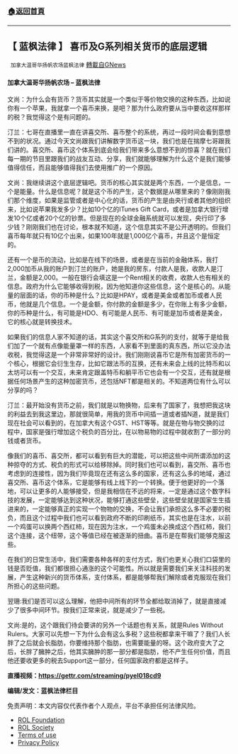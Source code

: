 ###  [:house:返回首頁](https://github.com/ourhimalayas/txt)
---


## 【 蓝枫法律 】 喜币及G系列相关货币的底层逻辑
` 加拿大温哥华扬帆农场蓝枫法律` [轉載自GNews](https://gnews.org/zh-hans/2149977/)

#### **加拿大温哥华扬帆农场 – 蓝枫法律**

文尚：为什么会有货币？货币其实就是一个类似于等价物交换的这种东西，比如说你有一个苹果，我就拿一个喜币来换，是吧？那为什么政府要从当中要收这样那样的税？我觉得这个是有问题的。

汀兰：七哥在直播里一直在讲喜交所、喜币整个的系统，再过一段时间会看到意想不到的状况。通过今天文尚跟我们讲解数字货币这一块，我们也是在揣摩七哥跟我们讲的。喜交所、喜币这个体系到底会给我们带来多么意想不到的惊喜？就在我们每一期的节目里跟我们的战友互动、分享，我们就能够理解为什么这个是我们能够值得信任，而且能够值得我们去使用推广的一个原因。

文尚：我继续讲这个底层逻辑吧。货币的核心其实就是两个东西，一个是信息，一个是能量。什么是信息呢？就是这个币的产生，这个数据是从哪里来的？像刚刚我们那个维度，如果是监管或者是中心化的话，货币的产生是由央行或者其他的组织来，比如说苹果我发多少？比如10个亿的ITunes Gift Card，或者是加拿大银行增发10个亿或者20个亿的钞票。但是现在的全球金融系统就可以发现，央行印了多少钱？刚刚我们也在讨论，根本就不知道，这个信息其实不是公开透明的。但我们喜币每年就只有10亿个出来，如果100年就是1,000亿个喜币，并且这个是恒定的。

还有一个是币的流动，比如是在线下的场景，或者是在当前的金融体系，我打2,000加币从我的账户到汀兰的账户，她是我的房东，付款人是我，收款人是汀兰，金额是2,000。一般在银行会填这是一个Rent相关的收费，收款人也有相关的信息。政府为什么它能够收得到税，因为他知道你这些信息，这个是核心的。从能量的层面的话，你的币种是什么？比如是HPAY，或者是美金或者加币或者人民币，他就是几个信息。一个是金额，你付款的金额是多少，在你账上有多少金额，你的币种是什么，有可能是HDO、有可能是人民币、有可能是加币或者是美金，它的核心就是转换技术。

如果我们的信息人家不知道的话，其实这个喜交所和G系列的支付，就等于是给我们加了一个就有点像能量罩一样的东西，人家看不到里面的真东西，所以它没办法收税，我觉得这是一个非常非常好的设计。我们刚刚说喜币它是所有加密货币的一个核心，根据它会衍生生存，比如它跟法币的互换，还有未来会上线的比特币和以太坊可以有一个交互，未来肯定跟盖特币和躺平币它也会有一个交互，还有就是根据任何场景产生的这种加密货币，还包括NFT都是相关的。不知道两位有什么可以分享的吗？

汀兰：最开始没有货币之前，我们就是以物换物，后来有了国家了，我想把我这块的利益去到我这里边，那就很简单，用我的货币中间插一道或者插N道，就是我们现在社会可以看到的，在加拿大有这个GST、HST等等。就是在物与物交换的过程中，国家是强行增加这个税负的百分比，在以物易物的过程中就收割了一部分的钱或者货币。

像我们的喜币、喜交所，都可以看到有巨大的潜能，可以把这些中间所谓添加的这种掠夺的方式、税负的形式可以给移除掉。同时我们也可以看到，喜交所、喜币也考虑到的连接性，因为我们毕竟现在还有这么多的国家，还有这么多的地域，通过喜交所、喜币这个体系，它是能够有线上线下的一个转换。便于他更好的一个落地，可以让更多的人能够接受，但是我相信在不远的将来，一定是通过这个数字科技的发展，一定能够达到这种状况，能够打通这些壁垒，这些壁垒就是国家生生插进来的，一定能够真正的实现一个物物的交换，不会让我们承担这么多不必要的税负，而且这个过程中我们也可以看到政府不断的印刷纸币，其实也是在注水，以前一个鸡蛋可以换两个⻄红柿，现在因为注水，一个鸡蛋未必换成这个⻄红柿，我们这个连接，这个纽带，这个等值已经在被逐渐的扭曲。喜币是在帮我们能够克服这些。

在我们的日常生活中，我们需要各种各样的支付方式，我们也更关心我们口袋里的钱是否贬值，我们都很担心通涨的这个可能性。所以就是需要我们来关注科技的发展，产生这种新兴的货币体系，支付体系，都是能够帮我们解除或者克服现在我们所担心的这些问题。

翌珊:我们是否可以这么理解，他把中间所有的环节全都给取消掉了，就是直接减少了很多中间环节。按我们正常来说，就是减少了一些税。

文尚:是的，这个跟我们待会要讲的另外一个话题也有关系，就是Rules Without Rulers。大家可以先想一下为什么会有这么多税？这些税都拿来干嘛了？我们人长胖了之后就会长脂肪，你要维持那个脂肪，也需要能量的呀。这个政府变大了之后，长胖了臃肿之后，他其实臃肿的那一部分都是脂肪，他不产生任何价值，而且他还要收更多的税去Support这一部分，任何国家政府都是这样子。

**直播视频：https://gettr.com/streaming/pyel018cd9**

**编辑/发文：蓝枫法律栏目**

 

免责声明：本文内容仅代表作者个人观点，平台不承担任何法律风险。

- [ROL Foundation](https://rolfoundation.org/)
- [ROL Society](https://rolsociety.org/)
- [Terms of use](https://gnews.org/terms-of-use-3/)
- [Privacy Policy](https://gnews.org/privacy-policy/)
